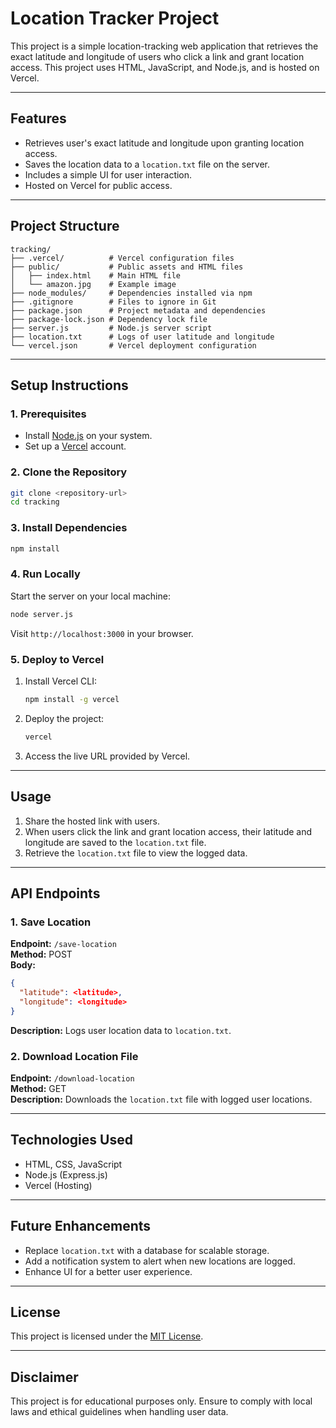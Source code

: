 # Location Tracker Project

This project is a simple location-tracking web application that retrieves the exact latitude and longitude of users who click a link and grant location access. This project uses HTML, JavaScript, and Node.js, and is hosted on Vercel.

---

## Features
- Retrieves user's exact latitude and longitude upon granting location access.
- Saves the location data to a `location.txt` file on the server.
- Includes a simple UI for user interaction.
- Hosted on Vercel for public access.

---

## Project Structure
```
tracking/
├── .vercel/          # Vercel configuration files
├── public/           # Public assets and HTML files
│   ├── index.html    # Main HTML file
│   └── amazon.jpg    # Example image
├── node_modules/     # Dependencies installed via npm
├── .gitignore        # Files to ignore in Git
├── package.json      # Project metadata and dependencies
├── package-lock.json # Dependency lock file
├── server.js         # Node.js server script
├── location.txt      # Logs of user latitude and longitude
└── vercel.json       # Vercel deployment configuration
```

---

## Setup Instructions

### 1. Prerequisites
- Install [Node.js](https://nodejs.org/) on your system.
- Set up a [Vercel](https://vercel.com/) account.

### 2. Clone the Repository
```bash
git clone <repository-url>
cd tracking
```

### 3. Install Dependencies
```bash
npm install
```

### 4. Run Locally
Start the server on your local machine:
```bash
node server.js
```
Visit `http://localhost:3000` in your browser.

### 5. Deploy to Vercel
1. Install Vercel CLI:
   ```bash
   npm install -g vercel
   ```
2. Deploy the project:
   ```bash
   vercel
   ```
3. Access the live URL provided by Vercel.

---

## Usage
1. Share the hosted link with users.
2. When users click the link and grant location access, their latitude and longitude are saved to the `location.txt` file.
3. Retrieve the `location.txt` file to view the logged data.

---

## API Endpoints
### 1. Save Location
**Endpoint:** `/save-location`  
**Method:** POST  
**Body:**
```json
{
  "latitude": <latitude>,
  "longitude": <longitude>
}
```
**Description:** Logs user location data to `location.txt`.

### 2. Download Location File
**Endpoint:** `/download-location`  
**Method:** GET  
**Description:** Downloads the `location.txt` file with logged user locations.

---

## Technologies Used
- HTML, CSS, JavaScript
- Node.js (Express.js)
- Vercel (Hosting)

---

## Future Enhancements
- Replace `location.txt` with a database for scalable storage.
- Add a notification system to alert when new locations are logged.
- Enhance UI for a better user experience.

---

## License
This project is licensed under the [MIT License](LICENSE).

---

## Disclaimer
This project is for educational purposes only. Ensure to comply with local laws and ethical guidelines when handling user data.

